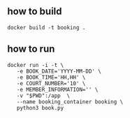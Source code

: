 ## how to build
 ```
docker build -t booking .
 ```

## how to run
 ```
docker run -i -t \
    -e BOOK_DATE='YYYY-MM-DD' \
    -e BOOK_TIME='HH,HH' \
    -e COURT_NUMBER='10' \
    -e MEMBER_INFORMATION='' \
    -v "$PWD":/app  \
    --name booking_container booking \
    python3 book.py
 ```
